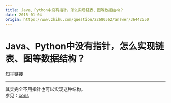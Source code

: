 ```yaml
---
title: Java、Python中没有指针，怎么实现链表、图等数据结构？
date: 2015-01-04
origin: https://www.zhihu.com/question/22680562/answer/36442550
---
```

# Java、Python中没有指针，怎么实现链表、图等数据结构？

[知乎链接](https://www.zhihu.com/question/22680562/answer/36442550)

---------

<span class="RichText ztext CopyrightRichText-richText" itemprop="text">其实完全不用指针也可以实现这种结构。<br>参见：<a href="https://link.zhihu.com/?target=http%3A//en.wikipedia.org/wiki/Cons" class=" wrap external" target="_blank" rel="nofollow noreferrer" data-za-detail-view-id="1043">cons</a></span>